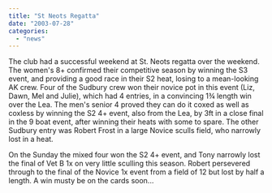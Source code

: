 ```yaml
---
title: "St Neots Regatta"
date: "2003-07-28"
categories: 
  - "news"
---
```


The club had a successful weekend at St. Neots regatta over the weekend. The women's 8+ confirmed their competitive season by winning the S3 event, and providing a good race in their S2 heat, losing to a mean-looking AK crew. Four of the Sudbury crew won their novice pot in this event (Liz, Dawn, Mel and Julie), which had 4 entries, in a convincing 1¾ length win over the Lea. The men's senior 4 proved they can do it coxed as well as coxless by winning the S2 4+ event, also from the Lea, by 3ft in a close final in the 9 boat event, after winning their heats with some to spare. The other Sudbury entry was Robert Frost in a large Novice sculls field, who narrowly lost in a heat.

On the Sunday the mixed four won the S2 4+ event, and Tony narrowly lost the final of Vet B 1x on very little sculling this season. Robert persevered through to the final of the Novice 1x event from a field of 12 but lost by half a length. A win musty be on the cards soon...
